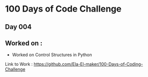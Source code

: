 # 100 Days of Code Challenge

## Day 004

## Worked on :

- Worked on Control Structures in Python

Link to Work : https://github.com/Ela-El-maker/100-Days-of-Coding-Challenge